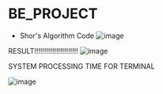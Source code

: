 # BE_PROJECT
* Shor's Algorithm Code
![image](https://github.com/Shailaja87/BE_PROJECT/assets/79163613/ed80d98b-1738-423d-a6e6-a94ee1b078cc)


RESULT!!!!!!!!!!!!!!!!!!!!!!
![image](https://github.com/Shailaja87/BE_PROJECT/assets/79163613/f208988f-07fb-483d-abf4-a849fc947e03)





SYSTEM PROCESSING TIME FOR TERMINAL


![image](https://github.com/Shailaja87/BE_PROJECT/assets/79163613/d6aca275-97f1-41b5-8481-ec401ef6b5ab)
